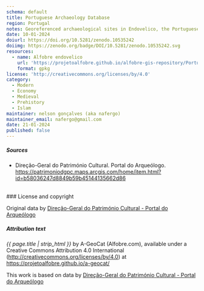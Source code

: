 ```yaml
---
schema: default
title: Portuguese Archaeology Database
region: Portugal
notes: Georeferenced archaeological sites in Endovelico, the Portuguese Archaeology Database
date: 10-01-2024
doiurl: https://doi.org/10.5281/zenodo.10535242
doiimg: https://zenodo.org/badge/DOI/10.5281/zenodo.10535242.svg
resources:
  - name: Alfobre endovelico
    url: 'https://projetoalfobre.github.io/alfobre-gis-repository/Portugal/endovelico_dgpc.gpkg'
    format: gpkg
license: 'http://creativecommons.org/licenses/by/4.0'
category:
  - Modern
  - Economy
  - Medieval
  - Prehistory
  - Islam
maintainer: nelson gonçalves (aka nafergo)
maintainer_email: nafergo@gmail.com
date: 21-01-2024
published: false
---
```



##### Sources

* Direção-Geral do Património Cultural. Portal do Arqueólogo. https://patrimoniodgpc.maps.arcgis.com/home/item.html?id=b58036247d8849b59b45144135662d86


<br/>
### License and copyright


Original data by [Direção-Geral do Património Cultural - Portal do Arqueólogo](https://arqueologia.patrimoniocultural.pt/)



##### Attribution text
*{{ page.title | strip_html }}* by A-GeoCat (Alfobre.com), available under a Creative Commons Attribution 4.0 International (http://creativecommons.org/licenses/by/4.0) at https://projetoalfobre.github.io/a-geocat/

This work is based on data by [Direção-Geral do Património Cultural - Portal do Arqueólogo](https://arqueologia.patrimoniocultural.pt/)









